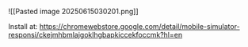 ![[Pasted image 20250615030201.png]]

Install at:
https://chromewebstore.google.com/detail/mobile-simulator-responsi/ckejmhbmlajgoklhgbapkiccekfoccmk?hl=en

